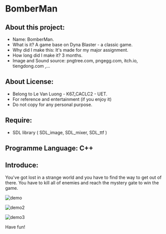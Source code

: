 # BomberMan

## About this project:
- Name: BomberMan.
- What is it? A game base on Dyna Blaster - a classic game.
- Why did I make this: It's made for my major assignment.
- How long did I make it? 3 months.
- Image and Sound source: pngtree.com, pngegg.com, itch.io, tiengdong.com ,...

## About License:
- Belong to Le Van Luong - K67_CACLC2 - UET.
- For reference and entertainment (if you enjoy it)
- Do not copy for any personal purpose. 

## Require:
- SDL library ( SDL_image, SDL_mixer, SDL_ttf )

## Programme Language: C++

## Introduce: 
You've got lost in a strange world and you have to find the way to get out of there. You have to kill all of enemies and reach the mystery gate to win the game.

![demo](https://user-images.githubusercontent.com/124850605/233129677-d3e6ec1c-48be-41aa-9434-822e9e979d68.png)


![demo2](https://user-images.githubusercontent.com/124850605/233130963-563862a5-d250-4434-968a-2910edd3e8f1.png)


![demo3](https://user-images.githubusercontent.com/124850605/233245981-ffa7f324-7cdf-41a6-a914-6fdf3709ae44.png)


Have fun!

